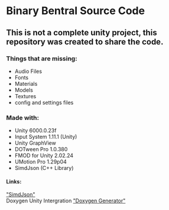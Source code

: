 # Binary Bentral Source Code

## This is not a complete unity project, this repository was created to share the code. 
### Things that are missing:
- Audio Files
- Fonts
- Materials
- Models
- Textures
- config and settings files


### Made with:
- Unity 6000.0.23f
- Input System 1.11.1 (Unity)
- Unity GraphView
- DOTween Pro 1.0.380
- FMOD for Unity 2.02.24
- UMotion Pro 1.29p04
- SimdJson (C++ Library)

#### Links:
["SimdJson"](https://github.com/simdjson/simdjson) </br>
Doxygen Unity Intergration ["Doxygen Generator"](https://github.com/CaseyHofland/DoxygenGenerator) </br>